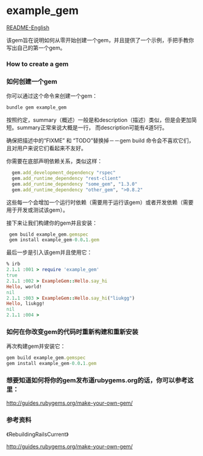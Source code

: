 # example_gem

[README-English](https://github.com/liukgg/example_gem/blob/master/README.md)

该gem旨在说明如何从零开始创建一个gem，并且提供了一个示例，手把手教你写出自己的第一个gem。

### How to create a gem
### 如何创建一个gem

你可以通过这个命令来创建一个gem：

```ruby
bundle gem example_gem
```

按照约定，summary（概述）一般是和description（描述）类似，但是会更加简短。summary正常来说大概是一行，
而description可能有4道5行。

确保把描述中的“FIXME” 和 “TODO”替换掉－－gem build 命令会不喜欢它们，且对用户来说它们看起来不友好。

你需要在底部声明依赖关系，类似这样：

```ruby
  gem.add_development_dependency "rspec"
  gem.add_runtime_dependency "rest-client"
  gem.add_runtime_dependency "some_gem", "1.3.0"
  gem.add_runtime_dependency "other_gem", ">0.8.2"
```

这些每一个会增加一个运行时依赖（需要用于运行该gem）或者开发依赖（需要用于开发或测试该gem）。

接下来让我们构建你的gem并且安装：

```ruby
 gem build example_gem.gemspec
 gem install example_gem-0.0.1.gem
```

最后一步是引入该gem并且使用它：

```ruby
% irb
2.1.1 :001 > require 'example_gem'
true
2.1.1 :002 > ExampleGem::Hello.say_hi
Hello, world!
nil
2.1.1 :003 > ExampleGem::Hello.say_hi("liukgg")
Hello, liukgg!
nil
2.1.1 :004 >
```

### 如何在你改变gem的代码时重新构建和重新安装
再次构建gem并安装它：

``` ruby
gem build example_gem.gemspec
gem install example_gem-0.0.1.gem
```

### 想要知道如何将你的gem发布道rubygems.org的话，你可以参考这里：
 http://guides.rubygems.org/make-your-own-gem/

### 参考资料
 《RebuildingRailsCurrent》

 http://guides.rubygems.org/make-your-own-gem/
